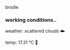 brodie

<!--weather_start-->
### working conditions..

weather: scattered clouds ☁️

temp: 17.31 °C 👕

<!--weather_end-->
